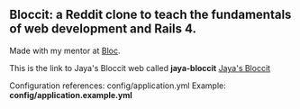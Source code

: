 ## Bloccit: a Reddit clone to teach the fundamentals of web development and Rails 4.

Made with my mentor at [Bloc](http://bloc.io).

This is the link to Jaya's Bloccit web called **jaya-bloccit** [Jaya's Bloccit](http://jaya-bloccit.herokuapp.com/)

Configuration references:
config/application.yml
Example: **config/application.example.yml**
